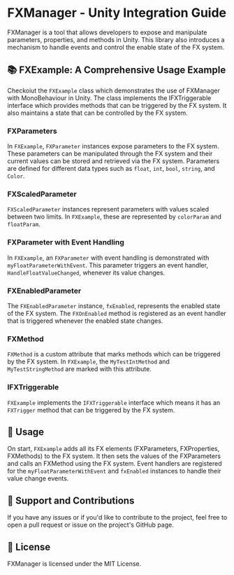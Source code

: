 # FXManager - Unity Integration Guide

FXManager is a tool that allows developers to expose and manipulate parameters, properties, and methods in Unity. This library also introduces a mechanism to handle events and control the enable state of the FX system.

## 📚 FXExample: A Comprehensive Usage Example

Checkoiut the `FXExample` class which demonstrates the use of FXManager with MonoBehaviour in Unity. The class implements the IFXTriggerable interface which provides methods that can be triggered by the FX system. It also maintains a state that can be controlled by the FX system.

### FXParameters

In `FXExample`, `FXParameter` instances expose parameters to the FX system. These parameters can be manipulated through the FX system and their current values can be stored and retrieved via the FX system. Parameters are defined for different data types such as `float`, `int`, `bool`, `string`, and `Color`.

### FXScaledParameter

`FXScaledParameter` instances represent parameters with values scaled between two limits. In `FXExample`, these are represented by `colorParam` and `floatParam`.

### FXParameter with Event Handling

In `FXExample`, an `FXParameter` with event handling is demonstrated with `myFloatParameterWithEvent`. This parameter triggers an event handler, `HandleFloatValueChanged`, whenever its value changes.

### FXEnabledParameter

The `FXEnabledParameter` instance, `fxEnabled`, represents the enabled state of the FX system. The `FXOnEnabled` method is registered as an event handler that is triggered whenever the enabled state changes.

### FXMethod

`FXMethod` is a custom attribute that marks methods which can be triggered by the FX system. In `FXExample`, the `MyTestIntMethod` and `MyTestStringMethod` are marked with this attribute.

### IFXTriggerable

`FXExample` implements the `IFXTriggerable` interface which means it has an `FXTrigger` method that can be triggered by the FX system.

## 🧪 Usage

On start, `FXExample` adds all its FX elements (FXParameters, FXProperties, FXMethods) to the FX system. It then sets the values of the FXParameters and calls an FXMethod using the FX system. Event handlers are registered for the `myFloatParameterWithEvent` and `fxEnabled` instances to handle their value change events.

## 🤝 Support and Contributions

If you have any issues or if you'd like to contribute to the project, feel free to open a pull request or issue on the project's GitHub page.

## 📄 License

FXManager is licensed under the MIT License.
